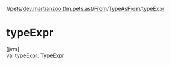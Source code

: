 //[pets](../../../../index.md)/[dev.martianzoo.tfm.pets.ast](../../index.md)/[From](../index.md)/[TypeAsFrom](index.md)/[typeExpr](type-expr.md)

# typeExpr

[jvm]\
val [typeExpr](type-expr.md): [TypeExpr](../../-type-expr/index.md)
